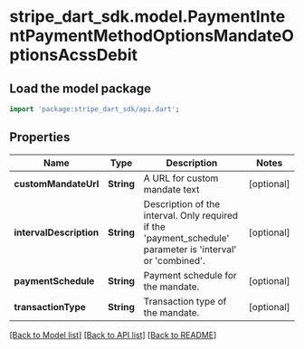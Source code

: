 # stripe_dart_sdk.model.PaymentIntentPaymentMethodOptionsMandateOptionsAcssDebit

## Load the model package
```dart
import 'package:stripe_dart_sdk/api.dart';
```

## Properties
Name | Type | Description | Notes
------------ | ------------- | ------------- | -------------
**customMandateUrl** | **String** | A URL for custom mandate text | [optional] 
**intervalDescription** | **String** | Description of the interval. Only required if the 'payment_schedule' parameter is 'interval' or 'combined'. | [optional] 
**paymentSchedule** | **String** | Payment schedule for the mandate. | [optional] 
**transactionType** | **String** | Transaction type of the mandate. | [optional] 

[[Back to Model list]](../README.md#documentation-for-models) [[Back to API list]](../README.md#documentation-for-api-endpoints) [[Back to README]](../README.md)


